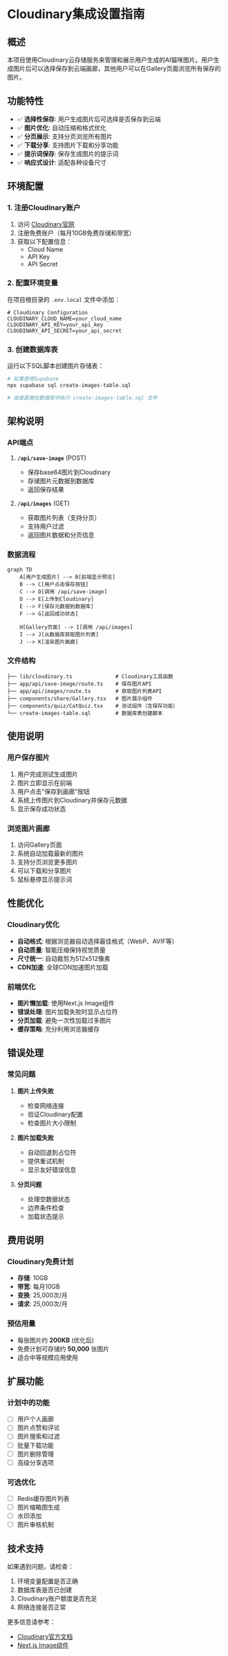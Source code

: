 # Cloudinary集成设置指南

## 概述

本项目使用Cloudinary云存储服务来管理和展示用户生成的AI猫咪图片。用户生成图片后可以选择保存到云端画廊，其他用户可以在Gallery页面浏览所有保存的图片。

## 功能特性

- ✅ **选择性保存**: 用户生成图片后可选择是否保存到云端
- ✅ **图片优化**: 自动压缩和格式优化
- ✅ **分页展示**: 支持分页浏览所有图片
- ✅ **下载分享**: 支持图片下载和分享功能
- ✅ **提示词保存**: 保存生成图片的提示词
- ✅ **响应式设计**: 适配各种设备尺寸

## 环境配置

### 1. 注册Cloudinary账户

1. 访问 [Cloudinary官网](https://cloudinary.com/)
2. 注册免费账户（每月10GB免费存储和带宽）
3. 获取以下配置信息：
   - Cloud Name
   - API Key
   - API Secret

### 2. 配置环境变量

在项目根目录的 `.env.local` 文件中添加：

```env
# Cloudinary Configuration
CLOUDINARY_CLOUD_NAME=your_cloud_name
CLOUDINARY_API_KEY=your_api_key
CLOUDINARY_API_SECRET=your_api_secret
```

### 3. 创建数据库表

运行以下SQL脚本创建图片存储表：

```bash
# 如果使用Supabase
npx supabase sql create-images-table.sql

# 或者直接在数据库中执行 create-images-table.sql 文件
```

## 架构说明

### API端点

1. **`/api/save-image`** (POST)
   - 保存base64图片到Cloudinary
   - 存储图片元数据到数据库
   - 返回保存结果

2. **`/api/images`** (GET)
   - 获取图片列表（支持分页）
   - 支持用户过滤
   - 返回图片数据和分页信息

### 数据流程

```mermaid
graph TD
    A[用户生成图片] --> B[前端显示预览]
    B --> C[用户点击保存按钮]
    C --> D[调用 /api/save-image]
    D --> E[上传到Cloudinary]
    E --> F[保存元数据到数据库]
    F --> G[返回成功状态]
    
    H[Gallery页面] --> I[调用 /api/images]
    I --> J[从数据库获取图片列表]
    J --> K[渲染图片画廊]
```

### 文件结构

```
├── lib/cloudinary.ts              # Cloudinary工具函数
├── app/api/save-image/route.ts    # 保存图片API
├── app/api/images/route.ts        # 获取图片列表API
├── components/share/Gallery.tsx   # 图片展示组件
├── components/quiz/CatQuiz.tsx    # 测试组件（含保存功能）
└── create-images-table.sql        # 数据库表创建脚本
```

## 使用说明

### 用户保存图片

1. 用户完成测试生成图片
2. 图片立即显示在前端
3. 用户点击"保存到画廊"按钮
4. 系统上传图片到Cloudinary并保存元数据
5. 显示保存成功状态

### 浏览图片画廊

1. 访问Gallery页面
2. 系统自动加载最新的图片
3. 支持分页浏览更多图片
4. 可以下载和分享图片
5. 鼠标悬停显示提示词

## 性能优化

### Cloudinary优化

- **自动格式**: 根据浏览器自动选择最佳格式（WebP、AVIF等）
- **自动质量**: 智能压缩保持视觉质量
- **尺寸统一**: 自动裁剪为512x512像素
- **CDN加速**: 全球CDN加速图片加载

### 前端优化

- **图片懒加载**: 使用Next.js Image组件
- **错误处理**: 图片加载失败时显示占位符
- **分页加载**: 避免一次性加载过多图片
- **缓存策略**: 充分利用浏览器缓存

## 错误处理

### 常见问题

1. **图片上传失败**
   - 检查网络连接
   - 验证Cloudinary配置
   - 检查图片大小限制

2. **图片加载失败**
   - 自动回退到占位符
   - 提供重试机制
   - 显示友好错误信息

3. **分页问题**
   - 处理空数据状态
   - 边界条件检查
   - 加载状态提示

## 费用说明

### Cloudinary免费计划

- **存储**: 10GB
- **带宽**: 每月10GB
- **变换**: 25,000次/月
- **请求**: 25,000次/月

### 预估用量

- 每张图片约 **200KB** (优化后)
- 免费计划可存储约 **50,000** 张图片
- 适合中等规模应用使用

## 扩展功能

### 计划中的功能

- [ ] 用户个人画廊
- [ ] 图片点赞和评论
- [ ] 图片搜索和过滤
- [ ] 批量下载功能
- [ ] 图片删除管理
- [ ] 高级分享选项

### 可选优化

- [ ] Redis缓存图片列表
- [ ] 图片缩略图生成
- [ ] 水印添加
- [ ] 图片审核机制

## 技术支持

如果遇到问题，请检查：

1. 环境变量配置是否正确
2. 数据库表是否已创建
3. Cloudinary账户额度是否充足
4. 网络连接是否正常

更多信息请参考：
- [Cloudinary官方文档](https://cloudinary.com/documentation)
- [Next.js Image组件](https://nextjs.org/docs/api-reference/next/image) 